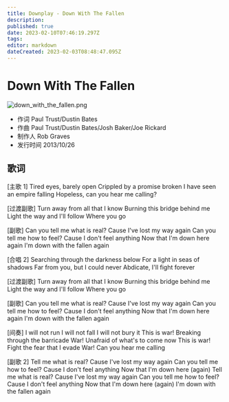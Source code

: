 ```yaml
---
title: Downplay - Down With The Fallen
description: 
published: true
date: 2023-02-10T07:46:19.297Z
tags: 
editor: markdown
dateCreated: 2023-02-03T08:48:47.095Z
---
```


# Down With The Fallen
![down_with_the_fallen.png](https://img.starset.fans/2023/02/10/63e5df41e0781.png)
- 作词 Paul Trust/Dustin Bates
- 作曲 Paul Trust/Dustin Bates/Josh Baker/Joe Rickard
- 制作人 Rob Graves
- 发行时间 2013/10/26

## 歌词
[主歌 1]
Tired eyes, barely open
Crippled by a promise broken
I have seen an empire falling
Hopeless, can you hear me calling?

[过渡副歌]
Turn away from all that I know
Burning this bridge behind me
Light the way and I'll follow
Where you go

[副歌]
Can you tell me what is real?
Cause I've lost my way again
Can you tell me how to feel?
Cause I don't feel anything
Now that I'm down here again
I'm down with the fallen again

[合唱 2]
Searching through the darkness below
For a light in seas of shadows
Far from you, but I could never
Abdicate, I'll fight forever

[过渡副歌]
Turn away from all that I know
Burning this bridge behind me
Light the way and I'll follow
Where you go

[副歌]
Can you tell me what is real?
Cause I've lost my way again
Can you tell me how to feel?
Cause I don't feel anything
Now that I'm down here again
I'm down with the fallen again

[间奏]
I will not run
I will not fall
I will not bury it
This is war!
Breaking through the barricade
War!
Unafraid of what's to come now
This is war!
Fight the fear that I evade
War!
Can you hear me calling

[副歌 2]
Tell me what is real?
Cause I've lost my way again
Can you tell me how to feel?
Cause I don't feel anything
Now that I'm down here (again)
Tell me what is real?
Cause I've lost my way again
Can you tell me how to feel?
Cause I don't feel anything
Now that I'm down here (again)
I'm down with the fallen again
